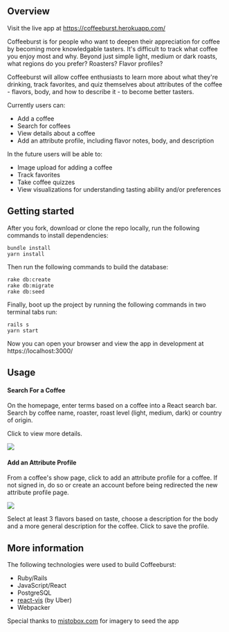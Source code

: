 ## Overview

Visit the live app at https://coffeeburst.herokuapp.com/

Coffeeburst is for people who want to deepen their appreciation for coffee by becoming more knowledgable tasters. It's difficult to track what coffee you enjoy most and why. Beyond just simple light, medium or dark roasts, what regions do you prefer? Roasters? Flavor profiles?

Coffeeburst will allow coffee enthusiasts to learn more about what they're drinking, track favorites, and quiz themselves about attributes of the coffee - flavors, body, and how to describe it - to become better tasters.

Currently users can:
* Add a coffee
* Search for coffees
* View details about a coffee
* Add an attribute profile, including flavor notes, body, and description

In the future users will be able to:
* Image upload for adding a coffee
* Track favorites
* Take coffee quizzes
* View visualizations for understanding tasting ability and/or preferences

## Getting started

After you fork, download or clone the repo locally, run the following commands to install dependencies:
```
bundle install
yarn install
```

Then run the following commands to build the database:
```
rake db:create
rake db:migrate
rake db:seed
```

Finally, boot up the project by running the following commands in two terminal tabs run:
```
rails s
yarn start
```

Now you can open your browser and view the app in development at https://localhost:3000/

## Usage

#### Search For a Coffee

On the homepage, enter terms based on a coffee into a React search bar. Search by coffee name, roaster, roast level (light, medium, dark) or country of origin.

Click to view more details.

![](search_for_coffee.gif)

#### Add an Attribute Profile

From a coffee's show page, click to add an attribute profile for a coffee. If not signed in, do so or create an account before being redirected the new attribute profile page.

![](add_attribute_profile.gif)

Select at least 3 flavors based on taste, choose a description for the body and a more general description for the coffee. Click to save the profile.

## More information

The following technologies were used to build Coffeeburst:

* Ruby/Rails
* JavaScript/React
* PostgreSQL
* [react-vis](https://github.com/uber/react-vis) (by Uber)
* Webpacker

Special thanks to [mistobox.com](mistobox.com) for imagery to seed the app
